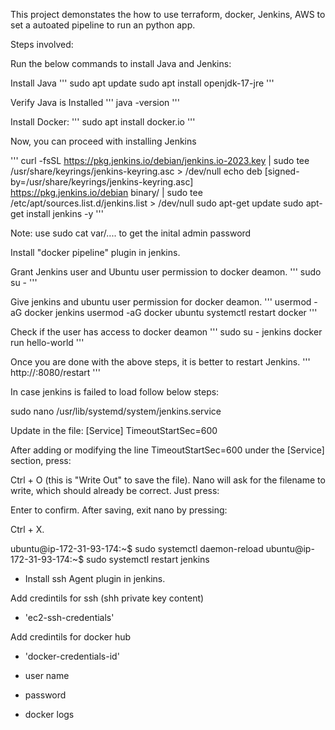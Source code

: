 This project demonstates the how to use terraform, docker, Jenkins, AWS to set a autoated pipeline to run an python app.


Steps involved:

Run the below commands to install Java and Jenkins:

Install Java
'''
    sudo apt update
    sudo apt install openjdk-17-jre
'''

Verify Java is Installed
'''
    java -version
'''

Install Docker:
'''
    sudo apt install docker.io
'''

Now, you can proceed with installing Jenkins

'''
curl -fsSL https://pkg.jenkins.io/debian/jenkins.io-2023.key | sudo tee \
  /usr/share/keyrings/jenkins-keyring.asc > /dev/null
echo deb [signed-by=/usr/share/keyrings/jenkins-keyring.asc] \
  https://pkg.jenkins.io/debian binary/ | sudo tee \
  /etc/apt/sources.list.d/jenkins.list > /dev/null
sudo apt-get update
sudo apt-get install jenkins -y
'''

Note: use sudo cat var/.... to get the inital admin password


Install "docker pipeline" plugin in jenkins.

Grant Jenkins user and Ubuntu user permission to docker deamon.
'''
    sudo su - 
'''

Give jenkins and ubuntu user permission for docker deamon.
'''
    usermod -aG docker jenkins
    usermod -aG docker ubuntu
    systemctl restart docker
'''

Check if the user has access to docker deamon
'''
    sudo su - jenkins
    docker run hello-world
'''

Once you are done with the above steps, it is better to restart Jenkins.
'''
    http://<ec2-instance-public-ip>:8080/restart
'''


In case jenkins is failed to load follow below steps:

sudo nano /usr/lib/systemd/system/jenkins.service

Update in the file:
[Service]
TimeoutStartSec=600

After adding or modifying the line TimeoutStartSec=600 under the [Service] section, press:

Ctrl + O (this is "Write Out" to save the file).
Nano will ask for the filename to write, which should already be correct. Just press:

Enter to confirm.
After saving, exit nano by pressing:

Ctrl + X.

ubuntu@ip-172-31-93-174:~$ sudo systemctl daemon-reload
ubuntu@ip-172-31-93-174:~$ sudo systemctl restart jenkins


- Install ssh Agent plugin in jenkins.

Add credintils for ssh (shh private key content)
- 'ec2-ssh-credentials'

Add credintils for docker hub
- 'docker-credentials-id'
 - user name
 - password

- docker logs <container-id>
